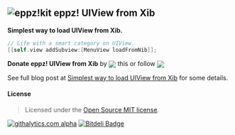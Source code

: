 ## ![eppz!kit](http://eppz.eu/beacons/eppz!.png) eppz! UIView from Xib
**Simplest way to load UIView from Xib.**
```Objective-C
// Life with a smart category on UIView.
[[self.view addSubview:[MenuView loadFromNib]];
```

**Donate eppz! UIView from Xib** by <a href="https://twitter.com/intent/tweet?text=%5BMenuView%20loadFromNib%5D%3B%20Simplest%20way%20to%20load%20UIView%20from%20Xib%20at%20http%3A%2F%2Feppz.eu%2Fblog%2Fuiview-from-xib-simplest%2F%20via%20%40_eppz&hashtags=iosdev,uikit"><img src="http://eppz.eu/beacons/eppz!_tweet.png" align="absmiddle"></a> this or follow <a href="https://twitter.com/intent/user?original_referer=https%3A%2F%2Ftwitter.com%2Fabout%2Fresources%2Fbuttons&region=following&screen_name=_eppz&tw_p=followbutton&variant=2.0"><img src="http://eppz.eu/beacons/eppz!_follow.png" align="absmiddle"></a>


See full blog post at [Simplest way to load UIView from Xib](http://eppz.eu/blog/uiview-from-xib-simplest/) for some details.

#### License
> Licensed under the [Open Source MIT license](http://en.wikipedia.org/wiki/MIT_License).

[![githalytics.com alpha](https://cruel-carlota.pagodabox.com/ce5f5ed3005d21b8ed6324dd3b8660cf "githalytics.com")](http://githalytics.com/eppz/UIView-from-Xib)
[![Bitdeli Badge](https://d2weczhvl823v0.cloudfront.net/eppz/uiview-from-xib/trend.png)](https://bitdeli.com/free "Bitdeli Badge")


